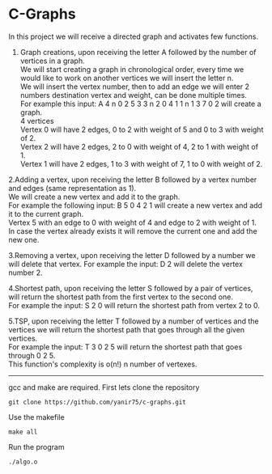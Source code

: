 # C-Graphs

In this project we will receive a directed graph and activates few functions.

1. Graph creations, upon receiving the letter A followed by the number of vertices in a graph.  
We will start creating a graph in chronological order, every time we would like to work on another vertices we will insert the letter n.   
We will insert the vertex number, then to add an edge we will enter 2 numbers destination vertex and weight, can be done multiple times.  
For example this input: A 4 n 0 2 5 3 3 n 2 0 4 1 1 n 1 3 7 0 2 will create a graph.  
4 vertices  
Vertex 0 will have 2 edges, 0 to 2 with weight of 5 and 0 to 3 with weight of 2.  
Vertex 2 will have 2 edges, 2 to 0 with weight of 4, 2 to 1 with weight of 1.  
Vertex 1 will have 2 edges, 1 to 3 with weight of 7, 1 to 0 with weight of 2.

2.Adding a vertex, upon receiving the letter B followed by a vertex number and edges (same representation as 1).  
  We will create a new vertex and add it to the graph.  
  For example the following input: B 5 0 4 2 1 will create a new vertex and add it to the current graph.  
  Vertex 5 with an edge to 0 with weight of 4 and edge to 2 with weight of 1.  
  In case the vertex already exists it will remove the current one and add the new one.  

3.Removing a vertex, upon receiving the letter D followed by a number we will delete that vertex.
  For example the input: D 2 will delete the vertex number 2.

4.Shortest path, upon receiving the letter S followed by a pair of vertices, will return the shortest path from the first vertex to the second one.  
  For example the input: S 2 0 will return the shortest path from vertex 2 to 0.

5.TSP, upon receiving the letter T followed by a number of vertices and the vertices we will return the shortest path that goes through all the given vertices.  
  For example the input: T 3 0 2 5 will return the shortest path that goes through 0 2 5.  
  This function's complexity is o(n!) n number of vertexes.

------------
gcc and make are required.
First lets clone the repository
```
git clone https://github.com/yanir75/c-graphs.git
```
Use the makefile
```
make all
```
Run the program
```
./algo.o
```
